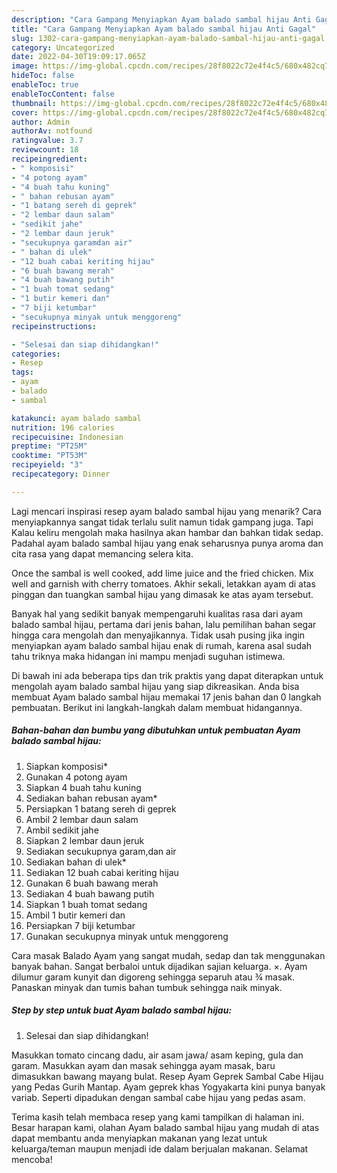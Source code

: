 ```yaml
---
description: "Cara Gampang Menyiapkan Ayam balado sambal hijau Anti Gagal"
title: "Cara Gampang Menyiapkan Ayam balado sambal hijau Anti Gagal"
slug: 1302-cara-gampang-menyiapkan-ayam-balado-sambal-hijau-anti-gagal
category: Uncategorized
date: 2022-04-30T19:09:17.065Z
image: https://img-global.cpcdn.com/recipes/28f8022c72e4f4c5/680x482cq70/ayam-balado-sambal-hijau-foto-resep-utama.jpg
hideToc: false
enableToc: true
enableTocContent: false
thumbnail: https://img-global.cpcdn.com/recipes/28f8022c72e4f4c5/680x482cq70/ayam-balado-sambal-hijau-foto-resep-utama.jpg
cover: https://img-global.cpcdn.com/recipes/28f8022c72e4f4c5/680x482cq70/ayam-balado-sambal-hijau-foto-resep-utama.jpg
author: Admin
authorAv: notfound
ratingvalue: 3.7
reviewcount: 18
recipeingredient:
- " komposisi"
- "4 potong ayam"
- "4 buah tahu kuning"
- " bahan rebusan ayam"
- "1 batang sereh di geprek"
- "2 lembar daun salam"
- "sedikit jahe"
- "2 lembar daun jeruk"
- "secukupnya garamdan air"
- " bahan di ulek"
- "12 buah cabai keriting hijau"
- "6 buah bawang merah"
- "4 buah bawang putih"
- "1 buah tomat sedang"
- "1 butir kemeri dan"
- "7 biji ketumbar"
- "secukupnya minyak untuk menggoreng"
recipeinstructions:

- "Selesai dan siap dihidangkan!"
categories:
- Resep
tags:
- ayam
- balado
- sambal

katakunci: ayam balado sambal 
nutrition: 196 calories
recipecuisine: Indonesian
preptime: "PT25M"
cooktime: "PT53M"
recipeyield: "3"
recipecategory: Dinner

---
```



Lagi mencari inspirasi resep ayam balado sambal hijau yang menarik? Cara menyiapkannya sangat tidak terlalu sulit namun tidak gampang juga. Tapi Kalau keliru mengolah maka hasilnya akan hambar dan bahkan tidak sedap. Padahal ayam balado sambal hijau yang enak seharusnya punya aroma dan cita rasa yang dapat memancing selera kita.


Once the sambal is well cooked, add lime juice and the fried chicken. Mix well and garnish with cherry tomatoes. Akhir sekali, letakkan ayam di atas pinggan dan tuangkan sambal hijau yang dimasak ke atas ayam tersebut.

Banyak hal yang sedikit banyak mempengaruhi kualitas rasa dari ayam balado sambal hijau, pertama dari jenis bahan, lalu pemilihan bahan segar hingga cara mengolah dan menyajikannya. Tidak usah pusing jika ingin menyiapkan ayam balado sambal hijau enak di rumah, karena asal sudah tahu triknya maka hidangan ini mampu menjadi suguhan istimewa.


Di bawah ini ada beberapa tips dan trik praktis yang dapat diterapkan untuk mengolah ayam balado sambal hijau yang siap dikreasikan. Anda bisa membuat Ayam balado sambal hijau memakai 17 jenis bahan dan 0 langkah pembuatan. Berikut ini langkah-langkah dalam membuat hidangannya.

<!--inarticleads1-->

##### Bahan-bahan dan bumbu yang dibutuhkan untuk pembuatan Ayam balado sambal hijau:

1. Siapkan  komposisi*
1. Gunakan 4 potong ayam
1. Siapkan 4 buah tahu kuning
1. Sediakan  bahan rebusan ayam*
1. Persiapkan 1 batang sereh di geprek
1. Ambil 2 lembar daun salam
1. Ambil sedikit jahe
1. Siapkan 2 lembar daun jeruk
1. Sediakan secukupnya garam,dan air
1. Sediakan  bahan di ulek*
1. Sediakan 12 buah cabai keriting hijau
1. Gunakan 6 buah bawang merah
1. Sediakan 4 buah bawang putih
1. Siapkan 1 buah tomat sedang
1. Ambil 1 butir kemeri dan
1. Persiapkan 7 biji ketumbar
1. Gunakan secukupnya minyak untuk menggoreng


Cara masak Balado Ayam yang sangat mudah, sedap dan tak menggunakan banyak bahan. Sangat berbaloi untuk dijadikan sajian keluarga. ×. Ayam dilumur garam kunyit dan digoreng sehingga separuh atau ¾ masak. Panaskan minyak dan tumis bahan tumbuk sehingga naik minyak. 

<!--inarticleads2-->

##### Step by step untuk buat Ayam balado sambal hijau:


1. Selesai dan siap dihidangkan!

Masukkan tomato cincang dadu, air asam jawa/ asam keping, gula dan garam. Masukkan ayam dan masak sehingga ayam masak, baru dimasukkan bawang mayang bulat. Resep Ayam Geprek Sambal Cabe Hijau yang Pedas Gurih Mantap. Ayam geprek khas Yogyakarta kini punya banyak variab. Seperti dipadukan dengan sambal cabe hijau yang pedas asam. 

Terima kasih telah membaca resep yang kami tampilkan di halaman ini. Besar harapan kami, olahan Ayam balado sambal hijau yang mudah di atas dapat membantu anda menyiapkan makanan yang lezat untuk keluarga/teman maupun menjadi ide dalam berjualan makanan. Selamat mencoba!
